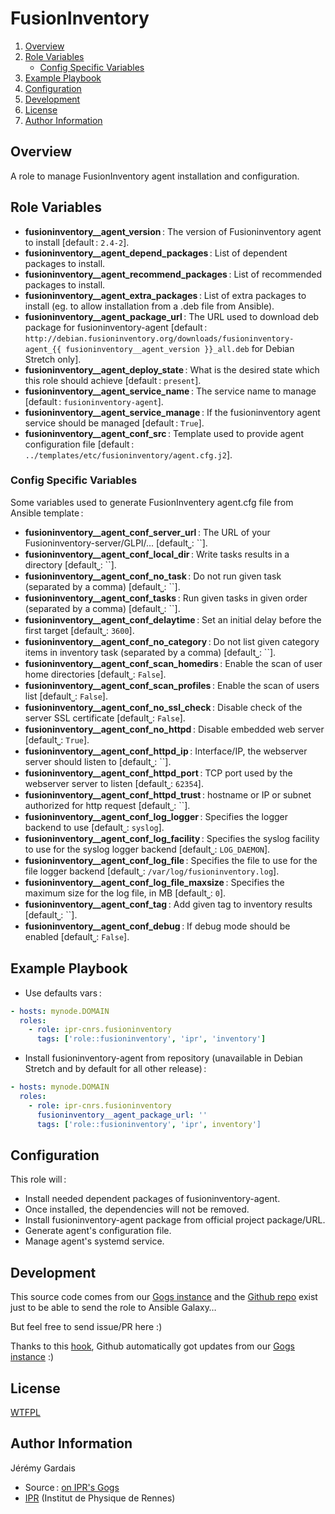 # FusionInventory

1. [Overview](#overview)
2. [Role Variables](#role-variables)
     * [Config Specific Variables](#config-specific-variables)
3. [Example Playbook](#example-playbook)
4. [Configuration](#configuration)
5. [Development](#development)
6. [License](#license)
7. [Author Information](#author-information)

## Overview

A role to manage FusionInventory agent installation and configuration.

## Role Variables

* **fusioninventory__agent_version** : The version of Fusioninventory agent to install [default : `2.4-2`].
* **fusioninventory__agent_depend_packages** : List of dependent packages to install.
* **fusioninventory__agent_recommend_packages** : List of recommended packages to install.
* **fusioninventory__agent_extra_packages** : List of extra packages to install (eg. to allow installation from a .deb file from Ansible).
* **fusioninventory__agent_package_url** : The URL used to download deb package for fusioninventory-agent [default : `http://debian.fusioninventory.org/downloads/fusioninventory-agent_{{ fusioninventory__agent_version }}_all.deb` for Debian Stretch only].
* **fusioninventory__agent_deploy_state** : What is the desired state which this role should achieve [default : `present`].
* **fusioninventory__agent_service_name** : The service name to manage [default : `fusioninventory-agent`].
* **fusioninventory__agent_service_manage** : If the fusioninventory agent service should be managed [default : `True`].
* **fusioninventory__agent_conf_src** : Template used to provide agent configuration file [default : `../templates/etc/fusioninventory/agent.cfg.j2`].

### Config Specific Variables

Some variables used to generate FusionInventery agent.cfg file from Ansible template :

* **fusioninventory__agent_conf_server_url** : The URL of your Fusioninventory-server/GLPI/… [default⎵: ``].
* **fusioninventory__agent_conf_local_dir** : Write tasks results in a directory [default⎵: ``].
* **fusioninventory__agent_conf_no_task** : Do not run given task (separated by a comma) [default⎵: ``].
* **fusioninventory__agent_conf_tasks** : Run given tasks in given order (separated by a comma) [default⎵: ``].
* **fusioninventory__agent_conf_delaytime** : Set an initial delay before the first target [default⎵: `3600`].
* **fusioninventory__agent_conf_no_category** : Do not list given category items in inventory task (separated by a comma) [default⎵: ``].
* **fusioninventory__agent_conf_scan_homedirs** : Enable the scan of user home directories [default⎵: `False`].
* **fusioninventory__agent_conf_scan_profiles** : Enable the scan of users list [default⎵: `False`].
* **fusioninventory__agent_conf_no_ssl_check** : Disable check of the server SSL certificate [default⎵: `False`].
* **fusioninventory__agent_conf_no_httpd** : Disable embedded web server [default⎵: `True`].
* **fusioninventory__agent_conf_httpd_ip** : Interface/IP, the webserver server should listen to [default⎵: ``].
* **fusioninventory__agent_conf_httpd_port** : TCP port used by the webserver server to listen [default⎵: `62354`].
* **fusioninventory__agent_conf_httpd_trust** : hostname or IP or subnet authorized for http request [default⎵: ``].
* **fusioninventory__agent_conf_log_logger** : Specifies the logger backend to use [default⎵: `syslog`].
* **fusioninventory__agent_conf_log_facility** : Specifies the syslog facility to use for the syslog logger backend [default⎵: `LOG_DAEMON`].
* **fusioninventory__agent_conf_log_file** : Specifies the file to use for the file logger backend [default⎵: `/var/log/fusioninventory.log`].
* **fusioninventory__agent_conf_log_file_maxsize** : Specifies the maximum size for the log file, in MB [default⎵: `0`].
* **fusioninventory__agent_conf_tag** : Add given tag to inventory results [default⎵: ``].
* **fusioninventory__agent_conf_debug** : If debug mode should be enabled [default⎵: `False`].

## Example Playbook

* Use defaults vars :

``` yaml
- hosts: mynode.DOMAIN
  roles:
    - role: ipr-cnrs.fusioninventory
      tags: ['role::fusioninventory', 'ipr', 'inventory']
```

* Install fusioninventory-agent from repository (unavailable in Debian Stretch and by default for all other release) :

``` yaml
- hosts: mynode.DOMAIN
  roles:
    - role: ipr-cnrs.fusioninventory
      fusioninventory__agent_package_url: ''
      tags: ['role::fusioninventory', 'ipr', inventory']
```

## Configuration

This role will :
* Install needed dependent packages of fusioninventory-agent.
* Once installed, the dependencies will not be removed.
* Install fusioninventory-agent package from official project package/URL.
* Generate agent's configuration file.
* Manage agent's systemd service.

## Development

This source code comes from our [Gogs instance][fusioninventory source] and the [Github repo][fusioninventory github] exist just to be able to send the role to Ansible Galaxy…

But feel free to send issue/PR here :)

Thanks to this [hook][gogs to github hook], Github automatically got updates from our [Gogs instance][fusioninventory source] :)

## License

[WTFPL][wtfpl website]

## Author Information

Jérémy Gardais
* Source : [on IPR's Gogs][fusioninventory source]
* [IPR][ipr website] (Institut de Physique de Rennes)

[gogs to github hook]: https://stackoverflow.com/a/21998477
[fusioninventory source]: https://git.ipr.univ-rennes1.fr/cellinfo/ansible.fusioninventory
[fusioninventory github]: https://github.com/ipr-cnrs/fusioninventory
[wtfpl website]: http://www.wtfpl.net/about/
[ipr website]: https://ipr.univ-rennes1.fr/
